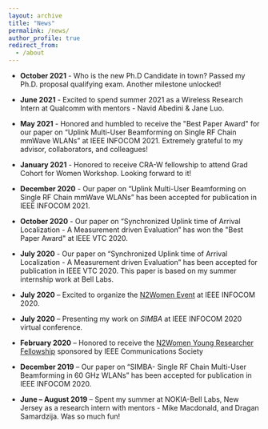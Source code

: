 ```yaml
---
layout: archive
title: "News"
permalink: /news/
author_profile: true
redirect_from:
  - /about
---
```

  * **October 2021** - Who is the new Ph.D Candidate in town? Passed my Ph.D. proposal qualifying exam. Another milestone unlocked!
 
  * **June 2021** - Excited to spend summer 2021 as a Wireless Research Intern at Qualcomm with mentors - Navid Abedini & Jane Luo.

  * **May 2021** - Honored and humbled to receive the "Best Paper Award" for our paper on “Uplink Multi-User Beamforming on Single RF Chain mmWave WLANs” at IEEE INFOCOM 2021. Extremely grateful to my advisor, collaborators, and colleagues! 

  * **January 2021** - Honored to receive CRA-W fellowship to attend Grad Cohort for Women Workshop. Looking forward to it!
  
  * **December 2020** - Our paper on “Uplink Multi-User Beamforming on Single RF Chain mmWave WLANs” has been accepted for publication in IEEE INFOCOM 2021. 

  * **October 2020** - Our paper on “Synchronized Uplink time of Arrival Localization - A Measurement driven Evaluation” has won the "Best Paper Award" at IEEE VTC 2020. 

  * **July 2020** - Our paper on “Synchronized Uplink time of Arrival Localization - A Measurement driven Evaluation” has been accepted for publication in IEEE VTC 2020. This paper is based on my summer internship work at Bell Labs. 

  * **July 2020** – Excited to organize the [N2Women Event](https://n2women.comsoc.org/meetings/) at IEEE INFOCOM 2020. 

  * **July 2020** – Presenting my work on *SIMBA* at IEEE INFOCOM 2020 virtual conference. 

  * **February 2020** – Honored to receive the [N2Women Young Researcher Fellowship](https://n2women.comsoc.org/fellowships/fellowship-recipients-2020/) sponsored by IEEE Communications Society

  * **December 2019** – Our paper on “SIMBA- Single RF Chain Multi-User Beamforming in  60 GHz WLANs” has been accepted for publication in IEEE INFOCOM 2020. 

  * **June – August 2019** – Spent my summer at NOKIA-Bell Labs, New Jersey as a research intern with mentors - Mike Macdonald, and Dragan Samardzija. Was so much fun!
